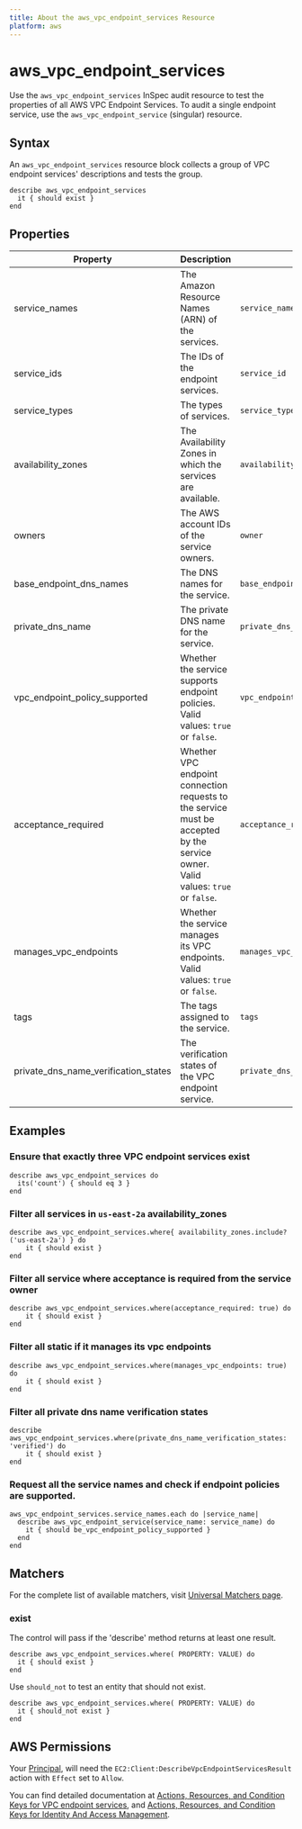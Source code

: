 ```yaml
---
title: About the aws_vpc_endpoint_services Resource
platform: aws
---
```


# aws\_vpc\_endpoint\_services

Use the `aws_vpc_endpoint_services` InSpec audit resource to test the properties of all AWS VPC Endpoint Services.
To audit a single endpoint service, use the `aws_vpc_endpoint_service` (singular) resource.

## Syntax

An `aws_vpc_endpoint_services` resource block collects a group of VPC endpoint services' descriptions and tests the group.

    describe aws_vpc_endpoint_services
      it { should exist }
    end

## Properties

|Property                           | Description                                                   | Field Name     |
| ---                               | ---                                                           | ---            |
| service_names                     | The Amazon Resource Names (ARN) of the services.              | `service_name`     |
| service_ids                       | The IDs of the endpoint services.                             | `service_id` |
| service_types                     | The types of services.                                        | `service_type`      |
| availability_zones                | The Availability Zones in which the services are available.   | `availability_zones`     |
| owners                            | The AWS account IDs of the service owners.                    | `owner`         |
| base_endpoint_dns_names           | The DNS names for the service.                                | `base_endpoint_dns_names` |
| private_dns_name                  | The private DNS name for the service.                         | `private_dns_name`        |
| vpc_endpoint_policy_supported     | Whether the service supports endpoint policies. Valid values: `true` or `false`. | `vpc_endpoint_policy_supported`  |
| acceptance_required               | Whether VPC endpoint connection requests to the service must be accepted by the service owner. Valid values: `true` or `false`. | `acceptance_required`  |
| manages_vpc_endpoints             | Whether the service manages its VPC endpoints. Valid values: `true` or `false`. | `manages_vpc_endpoints` |
| tags                              | The tags assigned to the service.                  | `tags` |
| private_dns_name_verification_states | The verification states of the VPC endpoint service.    | `private_dns_name_verification_states` |

## Examples

### Ensure that exactly three VPC endpoint services exist

    describe aws_vpc_endpoint_services do
      its('count') { should eq 3 }
    end

### Filter all services in `us-east-2a` availability_zones

    describe aws_vpc_endpoint_services.where{ availability_zones.include?('us-east-2a') } do
        it { should exist }
    end

### Filter all service where acceptance is required from the service owner

    describe aws_vpc_endpoint_services.where(acceptance_required: true) do
        it { should exist }
    end

### Filter all static if it manages its vpc endpoints

    describe aws_vpc_endpoint_services.where(manages_vpc_endpoints: true) do
        it { should exist }
    end

### Filter all private dns name verification states

    describe aws_vpc_endpoint_services.where(private_dns_name_verification_states: 'verified') do
        it { should exist }
    end

### Request all the service names and check if endpoint policies are supported.

    aws_vpc_endpoint_services.service_names.each do |service_name|
      describe aws_vpc_endpoint_service(service_name: service_name) do
        it { should be_vpc_endpoint_policy_supported }
      end
    end

## Matchers

For the complete list of available matchers, visit [Universal Matchers page](https://www.inspec.io/docs/reference/matchers/).

### exist

The control will pass if the 'describe' method returns at least one result.

    describe aws_vpc_endpoint_services.where( PROPERTY: VALUE) do
      it { should exist }
    end

Use `should_not` to test an entity that should not exist.

    describe aws_vpc_endpoint_services.where( PROPERTY: VALUE) do
      it { should_not exist }
    end

## AWS Permissions

Your [Principal](https://docs.aws.amazon.com/IAM/latest/UserGuide/intro-structure.html#intro-structure-principal), will need the `EC2:Client:DescribeVpcEndpointServicesResult` action with `Effect` set to `Allow`.

You can find detailed documentation at [Actions, Resources, and Condition Keys for VPC endpoint services](https://docs.aws.amazon.com/vpc/latest/userguide/vpc-policy-examples.html), and [Actions, Resources, and Condition Keys for Identity And Access Management](https://docs.aws.amazon.com/IAM/latest/UserGuide/list_identityandaccessmanagement.html).
